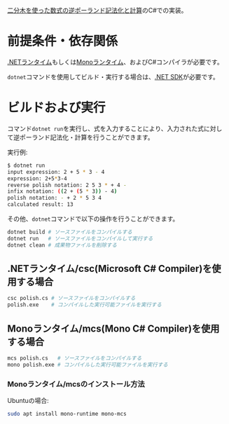 [二分木を使った数式の逆ポーランド記法化と計算](https://smdn.jp/programming/tips/polish/)のC#での実装。

# 前提条件・依存関係
[.NETランタイム](https://dotnet.microsoft.com/ja-jp/download)もしくは[Monoランタイム](https://www.mono-project.com/)、およびC#コンパイラが必要です。

`dotnet`コマンドを使用してビルド・実行する場合は、[.NET SDK](https://docs.microsoft.com/ja-jp/dotnet/core/sdk)が必要です。

# ビルドおよび実行
コマンド`dotnet run`を実行し、式を入力することにより、入力された式に対して逆ポーランド記法化・計算を行うことができます。

実行例:
```sh
$ dotnet run
input expression: 2 + 5 * 3 - 4
expression: 2+5*3-4
reverse polish notation: 2 5 3 * + 4 -
infix notation: ((2 + (5 * 3)) - 4)
polish notation: - + 2 * 5 3 4
calculated result: 13
```

その他、`dotnet`コマンドで以下の操作を行うことができます。

```sh
dotnet build # ソースファイルをコンパイルする
dotnet run   # ソースファイルをコンパイルして実行する
dotnet clean # 成果物ファイルを削除する
```

## .NETランタイム/csc(Microsoft C# Compiler)を使用する場合
```sh
csc polish.cs # ソースファイルをコンパイルする
polish.exe    # コンパイルした実行可能ファイルを実行する
```

## Monoランタイム/mcs(Mono C# Compiler)を使用する場合
```sh
mcs polish.cs   # ソースファイルをコンパイルする
mono polish.exe # コンパイルした実行可能ファイルを実行する
```

### Monoランタイム/mcsのインストール方法
Ubuntuの場合:
```sh
sudo apt install mono-runtime mono-mcs
```

